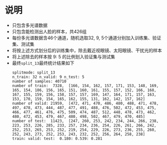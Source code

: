 # 说明
- 只包含多光谱数据
- 只包含能检测出人脸的样本，共426组
- 每份多光谱数据含46个通道，随机选取32, 9, 5个通道分别加入训练集、验证集、测试集
- 将按上述方式划分后的训练集中，除去戴近视眼镜、太阳眼镜、干扰光的样本
- 将上述除去的样本按 9: 5 的比例划入验证集与测试集
- 最终`split_13`最终统计结果如下
    ```
    splitmode: split_13
    n_train: 32 n_valid: 9 n_test: 5
    number of samples: 40710
    number of train:  7328,  [166, 154, 162, 157, 171, 153, 148, 169, 165, 154, 186, 156, 165, 151, 160, 161, 155, 157, 152, 166, 168, 167, 155, 159, 156, 158, 157, 157, 169, 147, 164, 171, 157, 163, 153, 170, 159, 154, 165, 162, 155, 131, 162, 142, 157, 162]
    number of valid: 21959,  [472, 471, 470, 486, 480, 488, 471, 478, 497, 478, 473, 444, 487, 477, 491, 488, 476, 502, 472, 453, 475, 466, 477, 461, 476, 475, 509, 474, 487, 512, 448, 478, 473, 462, 480, 472, 453, 479, 467, 480, 498, 502, 467, 479, 470, 485]
    number of test:  11423,  [247, 260, 253, 242, 234, 244, 266, 238, 223, 253, 226, 285, 233, 257, 234, 236, 254, 226, 261, 266, 242, 252, 253, 265, 253, 252, 219, 254, 229, 226, 273, 236, 255, 260, 252, 243, 273, 252, 253, 243, 232, 252, 256, 264, 258, 238]
    train: valid: test:  0.180: 0.539: 0.281
    ```

